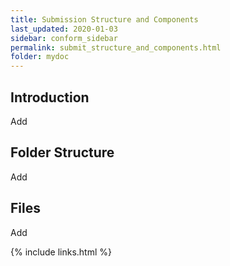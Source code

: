 ```yaml
---
title: Submission Structure and Components
last_updated: 2020-01-03
sidebar: conform_sidebar
permalink: submit_structure_and_components.html
folder: mydoc
---
```


## Introduction

<font class='toBeAdded'>Add</font>

## Folder Structure

<font class='toBeAdded'>Add</font>

## Files

<font class='toBeAdded'>Add</font>

{% include links.html %}
